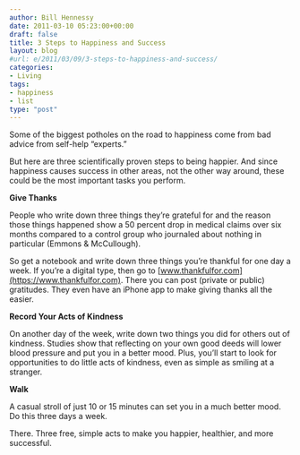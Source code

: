 ```yaml
---
author: Bill Hennessy
date: 2011-03-10 05:23:00+00:00
draft: false
title: 3 Steps to Happiness and Success
layout: blog
#url: e/2011/03/09/3-steps-to-happiness-and-success/
categories:
- Living
tags:
- happiness
- list
type: "post"
---
```


Some of the biggest potholes on the road to happiness come from bad advice from self-help “experts.”

 

But here are three scientifically proven steps to being happier. And since happiness causes success in other areas, not the other way around, these could be the most important tasks you perform. 

 

 

**Give Thanks**

 

People who write down three things they’re grateful for and the reason those things happened show a 50 percent drop in medical claims over six months compared to a control group who journaled about nothing in particular (Emmons & McCullough).

 

So get a notebook and write down three things you’re thankful for one day a week. If you’re a digital type, then go to [www.thankfulfor.com](https://www.thankfulfor.com). There you can post (private or public) gratitudes. They even have an iPhone app to make giving thanks all the easier. 

 

 

**Record Your Acts of Kindness**

 

On another day of the week, write down two things you did for others out of kindness. Studies show that reflecting on your own good deeds will lower blood pressure and put you in a better mood. Plus, you’ll start to look for opportunities to do little acts of kindness, even as simple as smiling at a stranger.

 

 

****Walk****

 

A casual stroll of just 10 or 15 minutes can set you in a much better mood. Do this three days a week.

 

There. Three free, simple acts to make you happier, healthier, and more successful.
